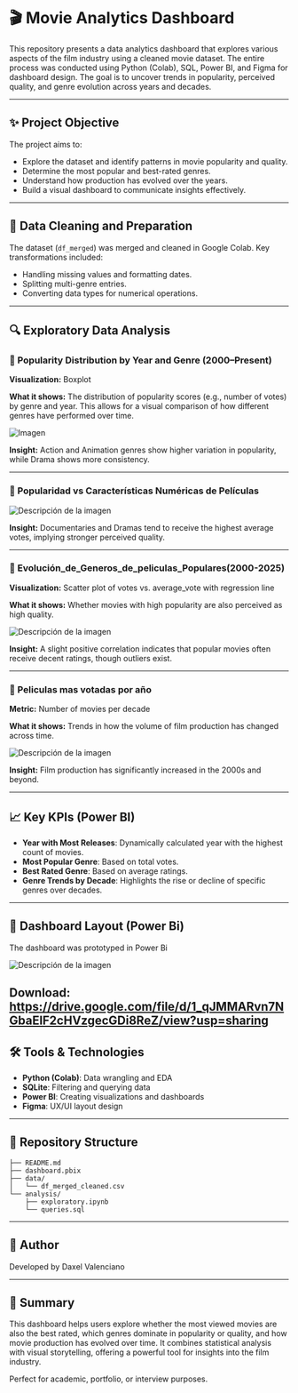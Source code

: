 # 🎬 Movie Analytics Dashboard

This repository presents a data analytics dashboard that explores various aspects of the film industry using a cleaned movie dataset. The entire process was conducted using Python (Colab), SQL, Power BI, and Figma for dashboard design. The goal is to uncover trends in popularity, perceived quality, and genre evolution across years and decades.

---

## ✨ Project Objective

The project aims to:

- Explore the dataset and identify patterns in movie popularity and quality.
- Determine the most popular and best-rated genres.
- Understand how production has evolved over the years.
- Build a visual dashboard to communicate insights effectively.

---

## 🧼 Data Cleaning and Preparation

The dataset (`df_merged`) was merged and cleaned in Google Colab. Key transformations included:

- Handling missing values and formatting dates.
- Splitting multi-genre entries.
- Converting data types for numerical operations.

---

## 🔍 Exploratory Data Analysis

### 📌 Popularity Distribution by Year and Genre (2000–Present)

**Visualization:** Boxplot

**What it shows:** The distribution of popularity scores (e.g., number of votes) by genre and year. This allows for a visual comparison of how different genres have performed over time.

![Imagen]([https://imgur.com/a/c7gRdR6](https://imgur.com/a/c7gRdR6))

**Insight:** Action and Animation genres show higher variation in popularity, while Drama shows more consistency.

---

### 📌 Popularidad vs Características Numéricas de Películas 

![Descripción de la imagen](outputs/Popularidad_vs_Características_Numéricas_de_Películas.png)

**Insight:** Documentaries and Dramas tend to receive the highest average votes, implying stronger perceived quality.

---

### 📌 Evolución_de_Generos_de_peliculas_Populares(2000-2025)

**Visualization:** Scatter plot of votes vs. average_vote with regression line

**What it shows:** Whether movies with high popularity are also perceived as high quality.

![Descripción de la imagen](outputs/Evolución_de_Generos_de_peliculas_Populares(2000-2025).png)


**Insight:** A slight positive correlation indicates that popular movies often receive decent ratings, though outliers exist.

---

### 📌 Peliculas mas votadas por año 

**Metric:** Number of movies per decade

**What it shows:** Trends in how the volume of film production has changed across time.

![Descripción de la imagen](outputs/Pelicula_mas_votadas_2020.png)

**Insight:** Film production has significantly increased in the 2000s and beyond.

---

## 📈 Key KPIs (Power BI)

- **Year with Most Releases**: Dynamically calculated year with the highest count of movies.
- **Most Popular Genre**: Based on total votes.
- **Best Rated Genre**: Based on average ratings.
- **Genre Trends by Decade**: Highlights the rise or decline of specific genres over decades.

---

## 🎨 Dashboard Layout (Power Bi)

The dashboard was prototyped in Power Bi

![Descripción de la imagen](outputs/dashboard2.jpg)

Download: https://drive.google.com/file/d/1_qJMMARvn7NGbaEIF2cHVzgecGDi8ReZ/view?usp=sharing
---

## 🛠️ Tools & Technologies

- **Python (Colab)**: Data wrangling and EDA
- **SQLite**: Filtering and querying data
- **Power BI**: Creating visualizations and dashboards
- **Figma**: UX/UI layout design

---

## 📂 Repository Structure

```
├── README.md
├── dashboard.pbix
├── data/
│   └── df_merged_cleaned.csv
└── analysis/
    ├── exploratory.ipynb
    └── queries.sql
```

---

## 👏 Author

Developed by Daxel Valenciano 

---

## 🧠 Summary

This dashboard helps users explore whether the most viewed movies are also the best rated, which genres dominate in popularity or quality, and how movie production has evolved over time. It combines statistical analysis with visual storytelling, offering a powerful tool for insights into the film industry.

Perfect for academic, portfolio, or interview purposes.
